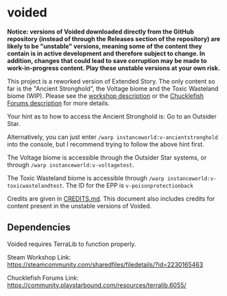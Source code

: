 # voided
**Notice: versions of Voided downloaded directly from the GitHub repository (instead of through the Releases section of the repository) are likely to be "unstable" versions, meaning some of the content they contain is in active development and therefore subject to change. In addition, changes that could lead to save corruption may be made to work-in-progress content. Play these unstable versions at your own risk.**

This project is a reworked version of Extended Story. The only content so far is the "Ancient Stronghold", the Voltage biome and the Toxic Wasteland biome (WIP). Please see the [workshop description](https://steamcommunity.com/workshop/filedetails/?id=2822921122) or the [Chucklefish Forums description](https://community.playstarbound.com/resources/voided-expansion-mod-wip.6197/) for more details.

Your hint as to how to access the Ancient Stronghold is: Go to an Outsider Star.

Alternatively, you can just enter `/warp instanceworld:v-ancientstronghold` into the console, but I recommend trying to follow the above hint first.

The Voltage biome is accessible through the Outsider Star systems, or through `/warp instanceworld:v-voltagetest`.

The Toxic Wasteland biome is accessible through `/warp instanceworld:v-toxicwastelandtest`. The ID for the EPP is `v-poisonprotectionback`

Credits are given in [CREDITS.md](CREDITS.md). This document also includes credits for content present in the unstable versions of Voided.

## Dependencies
Voided requires TerraLib to function properly.

Steam Workshop Link: https://steamcommunity.com/sharedfiles/filedetails/?id=2230165463

Chucklefish Forums Link: https://community.playstarbound.com/resources/terralib.6055/
